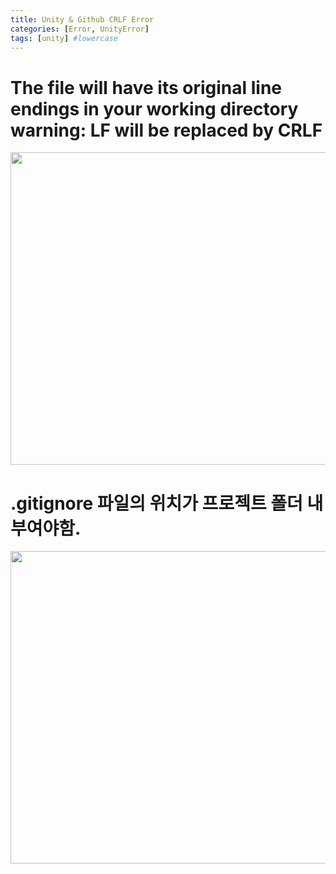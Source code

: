 ```yaml
---
title: Unity & Github CRLF Error
categories: [Error, UnityError]
tags: [unity] #lowercase    
---
```


# The file will have its original line endings in your working directory warning: LF will be replaced by CRLF


<img src="https://user-images.githubusercontent.com/37606666/148209224-ecde712e-57b3-4379-ac4f-f9e3d4beddb5.png" width="800" height="500">


# .gitignore 파일의 위치가 프로젝트 폴더 내부여야함.

<img src="https://user-images.githubusercontent.com/37606666/148209997-33a9dcf6-e1be-4933-9150-693609743e35.png" width="800" height="500">

